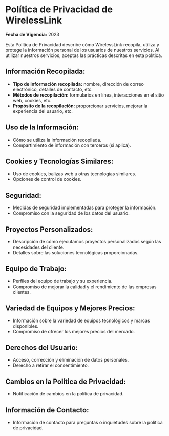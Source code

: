 # Política de Privacidad de WirelessLink

**Fecha de Vigencia:** 2023

Esta Política de Privacidad describe cómo WirelessLink recopila, utiliza y protege la información personal de los
usuarios de nuestros servicios. Al utilizar nuestros servicios, aceptas las prácticas descritas en esta política.

## Información Recopilada:

- **Tipo de información recopilada:** nombre, dirección de correo electrónico, detalles de contacto, etc.
- **Métodos de recopilación:** formularios en línea, interacciones en el sitio web, cookies, etc.
- **Propósito de la recopilación:** proporcionar servicios, mejorar la experiencia del usuario, etc.

## Uso de la Información:

- Cómo se utiliza la información recopilada.
- Compartimiento de información con terceros (si aplica).

## Cookies y Tecnologías Similares:

- Uso de cookies, balizas web u otras tecnologías similares.
- Opciones de control de cookies.

## Seguridad:

- Medidas de seguridad implementadas para proteger la información.
- Compromiso con la seguridad de los datos del usuario.

## Proyectos Personalizados:

- Descripción de cómo ejecutamos proyectos personalizados según las necesidades del cliente.
- Detalles sobre las soluciones tecnológicas proporcionadas.

## Equipo de Trabajo:

- Perfiles del equipo de trabajo y su experiencia.
- Compromiso de mejorar la calidad y el rendimiento de las empresas clientes.

## Variedad de Equipos y Mejores Precios:

- Información sobre la variedad de equipos tecnológicos y marcas disponibles.
- Compromiso de ofrecer los mejores precios del mercado.

## Derechos del Usuario:

- Acceso, corrección y eliminación de datos personales.
- Derecho a retirar el consentimiento.

## Cambios en la Política de Privacidad:

- Notificación de cambios en la política de privacidad.

## Información de Contacto:

- Información de contacto para preguntas o inquietudes sobre la política de privacidad.
